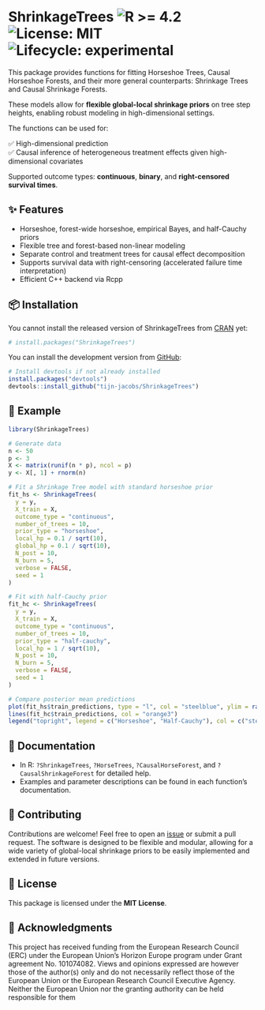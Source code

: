 # ShrinkageTrees <img src="https://img.shields.io/badge/R%3E%3D-4.2-blue" alt="R >= 4.2"> ![License: MIT](https://img.shields.io/badge/license-MIT-green) ![Lifecycle: experimental](https://img.shields.io/badge/lifecycle-experimental-orange)

This package provides functions for fitting Horseshoe Trees, Causal Horseshoe Forests, and their more general counterparts: Shrinkage Trees and Causal Shrinkage Forests.  

These models allow for **flexible global-local shrinkage priors** on tree step heights, enabling robust modeling in high-dimensional settings.

The functions can be used for:

✅ High-dimensional prediction  
✅ Causal inference of heterogeneous treatment effects given high-dimensional covariates  

Supported outcome types: **continuous**, **binary**, and **right-censored survival times**.


## ✨ Features

- Horseshoe, forest-wide horseshoe, empirical Bayes, and half-Cauchy priors
- Flexible tree and forest-based non-linear modeling
- Separate control and treatment trees for causal effect decomposition
- Supports survival data with right-censoring (accelerated failure time interpretation)
- Efficient C++ backend via Rcpp

## 📦 Installation

You cannot install the released version of ShrinkageTrees from [CRAN](https://CRAN.R-project.org) yet:

```r
# install.packages("ShrinkageTrees")
```

You can install the development version from [GitHub](https://github.com/tijn-jacobs/ShrinkageTrees):

```r
# Install devtools if not already installed
install.packages("devtools")
devtools::install_github("tijn-jacobs/ShrinkageTrees")
```


## 🚀 Example

```r
library(ShrinkageTrees)

# Generate data
n <- 50
p <- 3
X <- matrix(runif(n * p), ncol = p)
y <- X[, 1] + rnorm(n)

# Fit a Shrinkage Tree model with standard horseshoe prior
fit_hs <- ShrinkageTrees(
  y = y,
  X_train = X,
  outcome_type = "continuous",
  number_of_trees = 10,
  prior_type = "horseshoe",
  local_hp = 0.1 / sqrt(10),
  global_hp = 0.1 / sqrt(10),
  N_post = 10,
  N_burn = 5,
  verbose = FALSE,
  seed = 1
)

# Fit with half-Cauchy prior
fit_hc <- ShrinkageTrees(
  y = y,
  X_train = X,
  outcome_type = "continuous",
  number_of_trees = 10,
  prior_type = "half-cauchy",
  local_hp = 1 / sqrt(10),
  N_post = 10,
  N_burn = 5,
  verbose = FALSE,
  seed = 1
)

# Compare posterior mean predictions
plot(fit_hs$train_predictions, type = "l", col = "steelblue", ylim = range(c(fit_hs$train_predictions, fit_hc$train_predictions)), ylab = "Prediction", main = "ShrinkageTrees predictions")
lines(fit_hc$train_predictions, col = "orange3")
legend("topright", legend = c("Horseshoe", "Half-Cauchy"), col = c("steelblue", "orange3"), lty = 1)
```


## 📄 Documentation

- In R: `?ShrinkageTrees`, `?HorseTrees`, `?CausalHorseForest`, and `?CausalShrinkageForest` for detailed help.
- Examples and parameter descriptions can be found in each function’s documentation.


## 🤝 Contributing

Contributions are welcome! Feel free to open an [issue](https://github.com/tijn-jacobs/ShrinkageTrees/issues) or submit a pull request. 
The software is designed to be flexible and modular, allowing for a wide variety of global-local shrinkage priors to be easily implemented and extended in future versions.



## 📄 License

This package is licensed under the **MIT License**.






## 💬 Acknowledgments

This project has received funding from the European Research Council (ERC) under the European Union’s Horizon Europe program under Grant agreement No. 101074082. Views and opinions expressed are however those of the author(s) only and do not necessarily reflect those of the European Union or the European Research Council Executive Agency. Neither the European Union nor the granting authority can be held responsible for them
